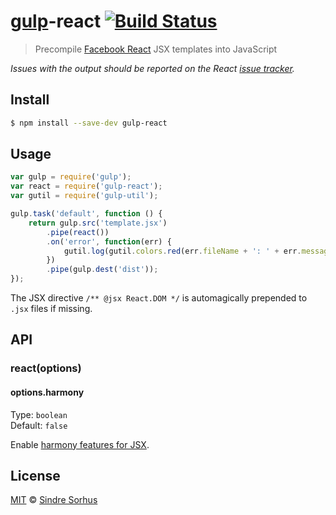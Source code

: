# [gulp](http://gulpjs.com)-react [![Build Status](https://travis-ci.org/sindresorhus/gulp-react.svg?branch=master)](https://travis-ci.org/sindresorhus/gulp-react)

> Precompile [Facebook React](http://facebook.github.io/react/) JSX templates into JavaScript

*Issues with the output should be reported on the React [issue tracker](https://github.com/facebook/react/issues).*


## Install

```bash
$ npm install --save-dev gulp-react
```


## Usage

```js
var gulp = require('gulp');
var react = require('gulp-react');
var gutil = require('gulp-util');

gulp.task('default', function () {
	return gulp.src('template.jsx')
		.pipe(react())
		.on('error', function(err) {
			gutil.log(gutil.colors.red(err.fileName + ': ' + err.message));
		})
		.pipe(gulp.dest('dist'));
});
```

The JSX directive `/** @jsx React.DOM */` is automagically prepended to `.jsx` files if missing.


## API

### react(options)

#### options.harmony

Type: `boolean`  
Default: `false`

Enable [harmony features for JSX](https://github.com/facebook/jstransform/tree/master/visitors).


## License

[MIT](http://opensource.org/licenses/MIT) © [Sindre Sorhus](http://sindresorhus.com)
